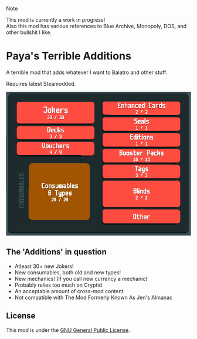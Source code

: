 > [!NOTE]
> This mod is currently a work in progress!<br>
> Also this mod has various references to Blue Archive, Monopoly, DOS, and other bullshit I like.

# Paya's Terrible Additions

A terrible mod that adds whatever I want to Balatro and other stuff.

Requires latest Steamodded.

![Current Content](images/mod_content.png)

## The 'Additions' in question

- Atleast 30+ new Jokers!
- New consumables, both old and new types!
- New mechanics! (If you call new currency a mechanic)
- Probably relies too much on Cryptid
- An acceptable amount of cross-mod content
- Not compatible with The Mod Formerly Known As Jen's Almanac

## License

This mod is under the [GNU General Public License](https://www.gnu.org/licenses/gpl-3.0.html).
